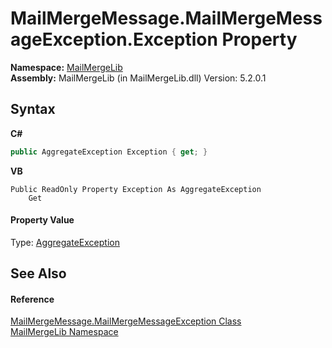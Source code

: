 # MailMergeMessage.MailMergeMessageException.Exception Property 
 

**Namespace:**&nbsp;<a href="31c6ebbe-d683-7561-7308-5a5ee1f76bf5">MailMergeLib</a><br />**Assembly:**&nbsp;MailMergeLib (in MailMergeLib.dll) Version: 5.2.0.1

## Syntax

**C#**<br />
``` C#
public AggregateException Exception { get; }
```

**VB**<br />
``` VB
Public ReadOnly Property Exception As AggregateException
	Get
```


#### Property Value
Type: <a href="http://msdn2.microsoft.com/en-us/library/dd386929" target="_blank">AggregateException</a>

## See Also


#### Reference
<a href="663e8647-e3d7-78f4-1f75-c91aa14a67b8">MailMergeMessage.MailMergeMessageException Class</a><br /><a href="31c6ebbe-d683-7561-7308-5a5ee1f76bf5">MailMergeLib Namespace</a><br />